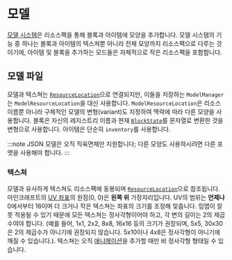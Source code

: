 모델
======

[모델 시스템][models]은 리소스팩을 통해 블록과 아이템에 모양을 추가합니다. 모델 시스템의 기능 중 하나는 블록과 아이템의 텍스쳐뿐 아니라 전체 모양까지 리소스팩으로 다루는 것이기에, 아이템 및 블록을 추가하는 모드들은 자체적으로 작은 리소스팩을 포함합니다. 

모델 파일
-----------

모델과 텍스쳐는 [`ResourceLocation`][resloc]으로 연결되지만, 이들을 저장하는 `ModelManager`는 `ModelResourceLocation`을 대신 사용합니다. `ModelResourceLocation`은 리소스 이름뿐 아니라 구체적인 모델의 변형(variant)도 지정하여 맥락에 따라 다른 모양을 사용합니다. 블록은 자신의 레지스트리 이름과 현재 [`BlockState`][state]를 문자열로 변환한 것을 변형으로 사용합니다. 아이템은 단순히 `inventory`를 사용합니다.

:::note
JSON 모델은 오직 직육면체만 지원합니다; 다른 모양도 사용하시려면 다른 포맷을 사용해야 합니다.
:::

### 텍스쳐

모델과 유사하게 텍스쳐도 리소스팩에 동봉되며 [`ResourceLocation`][resloc]으로 참조됩니다. 마인크래프트의 [UV 좌표][uv]의 원점(0, 0)은 **왼쪽 위** 가장자리입니다. UV의 범위는 **언제나** 0에서부터 16이며 더 크거나 작은 텍스쳐는 좌표의 크기를 조정해 맞춥니다. 밉맵이 잘못 적용될 수 있기 때문에 모든 텍스쳐는 정사각형이어야 하고, 각 변의 길이는 2의 제곱수여야 합니다. (예를 들어, 1x1, 2x2, 8x8, 16x16 등의 크기가 권장되며, 5x5, 30x30은 2의 제곱수가 아니기에 권장되지 않습니다. 5x10이나 4x8은 정사각형이 아니기에 깨질 수 있습니다.). 텍스쳐는 오직 [애니메이션][animated]을 추가할 때만 비 정사각형 형태일 수 있습니다. 

[models]: https://minecraft.wiki/w/Tutorials/Models#File_path
[resloc]: ../../../misc/resourcelocation.md
[statemodel]: https://minecraft.wiki/w/Tutorials/Models#Block_states
[itemmodels]: https://minecraft.wiki/w/Tutorials/Models#Item_models
[state]: ../../../blocks/states.md
[uv]: https://ko.wikipedia.org/wiki/UV_%EB%A7%A4%ED%95%91
[animated]: https://minecraft.wiki/w/Resource_Pack?so=search#Animation
